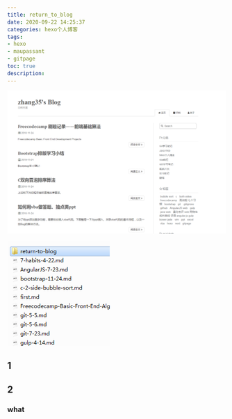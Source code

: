 ```yaml
---
title: return_to_blog
date: 2020-09-22 14:25:37
categories: hexo个人博客
tags: 
- hexo
- maupassant
- gitpage
toc: true
description:
---
```


![1600755955941](return-to-blog/1600755955941.png)

![1600758333328](return-to-blog/1600758333328.png)

## 1



## 2

### what




